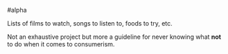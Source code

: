 #alpha

Lists of films to watch, songs to listen to, foods to try, etc.

Not an exhaustive project but more a guideline for never knowing what **not** to do when it comes to consumerism.
